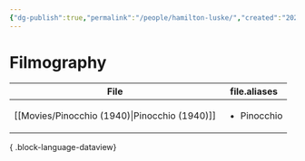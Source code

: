 ```yaml
---
{"dg-publish":true,"permalink":"/people/hamilton-luske/","created":"2024-06-20","updated":"2024-06-20"}
---
```



# Filmography

| File                                             | file.aliases                |
| ------------------------------------------------ | --------------------------- |
| [[Movies/Pinocchio (1940)\|Pinocchio (1940)]] | <ul><li>Pinocchio</li></ul> |

{ .block-language-dataview}